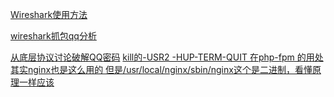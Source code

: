 ---
---

[Wireshark使用方法](http://www.2cto.com/Article/201201/115880.html)

[wireshark抓包qq分析](http://www.hnrn.cn/view.asp?id=wireshark%D7%A5%B0%FCqq%B7%D6%CE%F6)

[从底层协议讨论破解QQ密码](http://blog.yibadao.net/tec/20140310716.html)
[kill的-USR2 -HUP-TERM-QUIT 在php-fpm 的用处其实nginx也是这么用的 但是/usr/local/nginx/sbin/nginx这个是二进制，看懂原理一样应该](http://blog.csdn.net/superhosts/article/details/8741227)